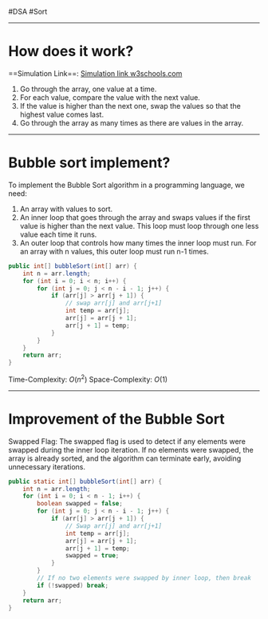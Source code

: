 #DSA #Sort 
___
# How does it work?
==Simulation Link==: [Simulation link w3schools.com](https://www.w3schools.com/dsa/dsa_algo_bubblesort.php)
1. Go through the array, one value at a time.
2. For each value, compare the value with the next value.
3. If the value is higher than the next one, swap the values so that the highest value comes last.
4. Go through the array as many times as there are values in the array.
___
# Bubble sort implement?
To implement the Bubble Sort algorithm in a programming language, we need:
1. An array with values to sort.
2. An inner loop that goes through the array and swaps values if the first value is higher than the next value. This loop must loop through one less value each time it runs.
3. An outer loop that controls how many times the inner loop must run. For an array with n values, this outer loop must run n-1 times.
```java
public int[] bubbleSort(int[] arr) {
    int n = arr.length;
    for (int i = 0; i < n; i++) {
        for (int j = 0; j < n - i - 1; j++) {
            if (arr[j] > arr[j + 1]) {
                // swap arr[j] and arr[j+1]
                int temp = arr[j];
                arr[j] = arr[j + 1];
                arr[j + 1] = temp;
            }
        }
    }
    return arr;
}
```
Time-Complexity: $O(n^2)$
Space-Complexity: $O(1)$
___
# Improvement of  the Bubble Sort
Swapped Flag: The swapped flag is used to detect if any elements were swapped during the inner loop iteration. If no elements were swapped, the array is already sorted, and the algorithm can terminate early, avoiding unnecessary iterations.
```java
public static int[] bubbleSort(int[] arr) {
    int n = arr.length;
    for (int i = 0; i < n - 1; i++) {
        boolean swapped = false;
        for (int j = 0; j < n - i - 1; j++) {
            if (arr[j] > arr[j + 1]) {
                // Swap arr[j] and arr[j+1]
                int temp = arr[j];
                arr[j] = arr[j + 1];
                arr[j + 1] = temp;
                swapped = true;
            }
        }
        // If no two elements were swapped by inner loop, then break
        if (!swapped) break;
    }
    return arr;
}
```